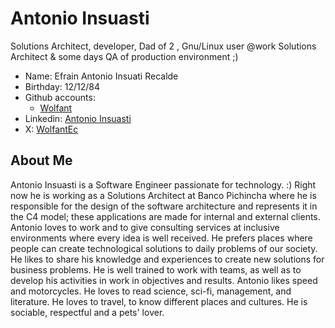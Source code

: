 # Antonio Insuasti


Solutions Architect, developer, Dad of 2 , Gnu/Linux user @work Solutions Architect & some days QA of production environment ;)

* Name: Efrain Antonio Insuati Recalde 
* Birthday: 12/12/84
* Github accounts:
    * [Wolfant](https://github.com/Wolfant) 
* Linkedin: [Antonio Insuasti](https://www.linkedin.com/in/antonio-insuasti-368b6743/)
* X: [WolfantEc](https://twitter.com/WolfantEc)

## About Me

Antonio Insuasti is a Software Engineer passionate for technology. :)
Right now he is working as a Solutions Architect at Banco Pichincha  where he is responsible for the design of the software architecture and represents it in the C4 model; these applications are made for internal and external clients.  
Antonio loves to work and to give consulting services at inclusive environments where every idea is well received. He prefers places where people can create technological solutions to daily problems of our society. He likes to share his knowledge and experiences to create new solutions for business problems. He is well trained to work with teams, as well as to develop his activities in work in objectives and results.
Antonio likes speed and motorcycles. He loves to read science, sci-fi, management, and literature. He loves to travel, to know different places and cultures. He is sociable, respectful and a pets' lover.



